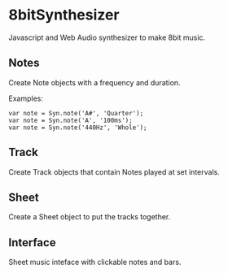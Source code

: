 8bitSynthesizer
===============

Javascript and Web Audio synthesizer to make 8bit music.

## Notes

Create Note objects with a frequency and duration.

Examples:

    var note = Syn.note('A#', 'Quarter');
    var note = Syn.note('A', '100ms');
    var note = Syn.note('440Hz', 'Whole');

## Track

Create Track objects that contain Notes played at set intervals.

## Sheet

Create a Sheet object to put the tracks together.

## Interface

Sheet music inteface with clickable notes and bars.
